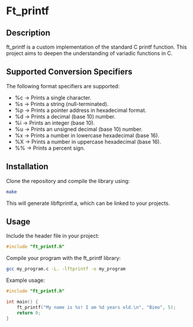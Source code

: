 # Ft_printf

## Description
ft_printf is a custom implementation of the standard C printf function. This project aims to deepen the understanding of variadic functions in C.

## Supported Conversion Specifiers
The following format specifiers are supported:

- %c → Prints a single character.
- %s → Prints a string (null-terminated).
- %p → Prints a pointer address in hexadecimal format.
- %d → Prints a decimal (base 10) number.
- %i → Prints an integer (base 10).
- %u → Prints an unsigned decimal (base 10) number.
- %x → Prints a number in lowercase hexadecimal (base 16).
- %X → Prints a number in uppercase hexadecimal (base 16).
- %% → Prints a percent sign.

## Installation
Clone the repository and compile the library using:

```sh
make
```
This will generate libftprintf.a, which can be linked to your projects.

## Usage
Include the header file in your project:

```c
#include "ft_printf.h"
```
Compile your program with the ft_printf library:

```sh
gcc my_program.c -L. -lftprintf -o my_program
```
Example usage:

```c
#include "ft_printf.h"

int main() {
    ft_printf("My name is %s! I am %d years old.\n", "Bimo", 5);
    return 0;
}
```
